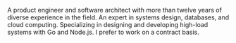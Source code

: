 A product engineer and software architect with more than twelve years of diverse experience in the field. An expert in systems design, databases, and cloud computing. Specializing in designing and developing high-load systems with Go and Node.js. I prefer to work on a contract basis.
